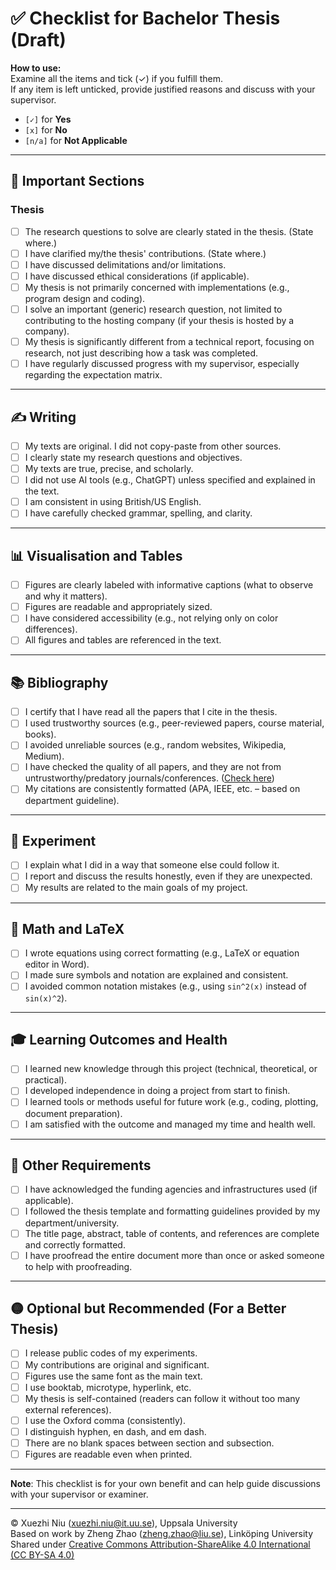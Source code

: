 # ✅ Checklist for Bachelor Thesis (Draft)

**How to use:**  
Examine all the items and tick (✓) if you fulfill them.  
If any item is left unticked, provide justified reasons and discuss with your supervisor.
- `[✓]` for **Yes**
- `[x]` for **No**
- `[n/a]` for **Not Applicable**
---

## 📌 Important Sections

### Thesis
- [ ] The research questions to solve are clearly stated in the thesis. (State where.)
- [ ] I have clarified my/the thesis' contributions. (State where.)
- [ ] I have discussed delimitations and/or limitations.
- [ ] I have discussed ethical considerations (if applicable).
- [ ] My thesis is not primarily concerned with implementations (e.g., program design and coding).
- [ ] I solve an important (generic) research question, not limited to contributing to the hosting company (if your thesis is hosted by a company).
- [ ] My thesis is significantly different from a technical report, focusing on research, not just describing how a task was completed.
- [ ] I have regularly discussed progress with my supervisor, especially regarding the expectation matrix.

---

## ✍️ Writing

- [ ] My texts are original. I did not copy-paste from other sources.
- [ ] I clearly state my research questions and objectives.
- [ ] My texts are true, precise, and scholarly.
- [ ] I did not use AI tools (e.g., ChatGPT) unless specified and explained in the text.
- [ ] I am consistent in using British/US English.
- [ ] I have carefully checked grammar, spelling, and clarity.

---

## 📊 Visualisation and Tables

- [ ] Figures are clearly labeled with informative captions (what to observe and why it matters).
- [ ] Figures are readable and appropriately sized.
- [ ] I have considered accessibility (e.g., not relying only on color differences).
- [ ] All figures and tables are referenced in the text.

---

## 📚 Bibliography

- [ ] I certify that I have read all the papers that I cite in the thesis.
- [ ] I used trustworthy sources (e.g., peer-reviewed papers, course material, books).
- [ ] I avoided unreliable sources (e.g., random websites, Wikipedia, Medium).
- [ ] I have checked the quality of all papers, and they are not from untrustworthy/predatory journals/conferences. ([Check here](https://jfp.csc.fi/jufoportal))
- [ ] My citations are consistently formatted (APA, IEEE, etc. – based on department guideline).

---

## 🧪 Experiment

- [ ] I explain what I did in a way that someone else could follow it.
- [ ] I report and discuss the results honestly, even if they are unexpected.
- [ ] My results are related to the main goals of my project.

---

## 🧮 Math and LaTeX

- [ ] I wrote equations using correct formatting (e.g., LaTeX or equation editor in Word).
- [ ] I made sure symbols and notation are explained and consistent.
- [ ] I avoided common notation mistakes (e.g., using `sin^2(x)` instead of `sin(x)^2`).

---

## 🎓 Learning Outcomes and Health

- [ ] I learned new knowledge through this project (technical, theoretical, or practical).
- [ ] I developed independence in doing a project from start to finish.
- [ ] I learned tools or methods useful for future work (e.g., coding, plotting, document preparation).
- [ ] I am satisfied with the outcome and managed my time and health well.

---

## 🔧 Other Requirements

- [ ] I have acknowledged the funding agencies and infrastructures used (if applicable).
- [ ] I followed the thesis template and formatting guidelines provided by my department/university.
- [ ] The title page, abstract, table of contents, and references are complete and correctly formatted.
- [ ] I have proofread the entire document more than once or asked someone to help with proofreading.

---

## 🟡 Optional but Recommended (For a Better Thesis)

- [ ] I release public codes of my experiments.
- [ ] My contributions are original and significant.
- [ ] Figures use the same font as the main text.
- [ ] I use booktab, microtype, hyperlink, etc.
- [ ] My thesis is self-contained (readers can follow it without too many external references).
- [ ] I use the Oxford comma (consistently).
- [ ] I distinguish hyphen, en dash, and em dash.
- [ ] There are no blank spaces between section and subsection.
- [ ] Figures are readable even when printed.

---

**Note**: This checklist is for your own benefit and can help guide discussions with your supervisor or examiner.

---

© Xuezhi Niu (xuezhi.niu@it.uu.se), Uppsala University  
Based on work by Zheng Zhao (zheng.zhao@liu.se), Linköping University  
Shared under [Creative Commons Attribution-ShareAlike 4.0 International (CC BY-SA 4.0)](https://creativecommons.org/licenses/by-sa/4.0/)

